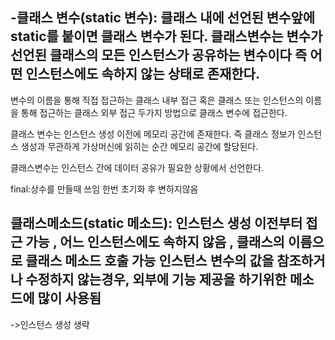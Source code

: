 
-클래스 변수(static 변수): 클래스 내에 선언된 변수앞에 static를 붙이면 클래스 변수가 된다. 클래스변수는 변수가 선언된 클래스의 모든 인스턴스가 공유하는 변수이다 즉 어떤 인스턴스에도 속하지 않는 상태로 존재한다.
-

   변수의 이름을 통해 직접 접근하는 클래스 내부 접근 혹은 클래스 또는 인스턴스의 이름을 통해 접근하는 클래스 외부 접근 두가지 방법으로 클래스 변수에 접근한다.

   클래스 변수는 인스턴스 생성 이전에 메모리 공간에 존재한다. 즉 클래스 정보가 인스턴스 생성과 무관하게 가상머신에 읽히는 순간 메모리 공간에 할당된다.

   클래스변수는 인스턴스 간에 데이터 공유가 필요한 상황에서 선언한다.

   final:상수를 만들때 쓰임 한번 초기화 후 변하지않음 

   클래스메소드(static 메소드): 인스턴스 생성 이전부터 접근 가능 , 어느 인스턴스에도 속하지 않음 , 클래스의 이름으로 클래스 메소드 호출 가능 인스턴스 변수의 값을 참조하거나 수정하지 않는경우, 외부에 기능 제공을 하기위한 메소드에 많이 사용됨
   -

   ->인스턴스 생성 생략 

   

   
   
